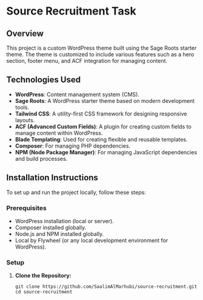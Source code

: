 # Source Recruitment Task

## Overview

This project is a custom WordPress theme built using the Sage Roots starter theme. The theme is customized to include various features such as a hero section, footer menu, and ACF integration for managing content.

## Technologies Used

- **WordPress**: Content management system (CMS).
- **Sage Roots**: A WordPress starter theme based on modern development tools.
- **Tailwind CSS**: A utility-first CSS framework for designing responsive layouts.
- **ACF (Advanced Custom Fields)**: A plugin for creating custom fields to manage content within WordPress.
- **Blade Templating**: Used for creating flexible and reusable templates.
- **Composer**: For managing PHP dependencies.
- **NPM (Node Package Manager)**: For managing JavaScript dependencies and build processes.

## Installation Instructions

To set up and run the project locally, follow these steps:

### Prerequisites

- WordPress installation (local or server).
- Composer installed globally.
- Node.js and NPM installed globally.
- Local by Flywheel (or any local development environment for WordPress).

### Setup

1. **Clone the Repository:**

   ```
   git clone https://github.com/SaalimAlMarhubi/source-recruitment.git
   cd source-recruitment
   ```
